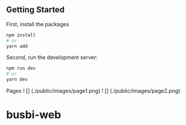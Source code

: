 ## Getting Started

First, install the packages

```bash
npm install
# or
yarn add
```

Second, run the development server:

```bash
npm run dev
# or
yarn dev
```

Pages
! [] (./public/images/page1.png)
! [] (./public/images/page2.png)
# busbi-web
